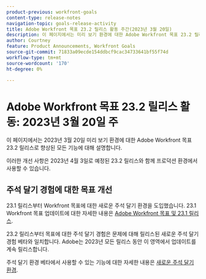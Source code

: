 ```yaml
---
product-previous: workfront-goals
content-type: release-notes
navigation-topic: goals-release-activity
title: Adobe Workfront 목표 23.2 릴리스 활동 주간(2023년 3월 20일)
description: 이 페이지에서는 미리 보기 환경에 대한 Adobe Workfront 목표 23.2 릴리스로 향상된 기능에 대해 설명합니다. 이러한 개선 사항은 2023년 3월 20일이 있는 주의 프로덕션 환경에서 사용할 수 있습니다.
author: Courtney
feature: Product Announcements, Workfront Goals
source-git-commit: 71833a09ecde154ddbcf9cac34733641bf55f74d
workflow-type: tm+mt
source-wordcount: '170'
ht-degree: 0%

---
```


# Adobe Workfront 목표 23.2 릴리스 활동: 2023년 3월 20일 주

이 페이지에서는 2023년 3월 20일 미리 보기 환경에 대한 Adobe Workfront 목표 23.2 릴리스로 향상된 모든 기능에 대해 설명합니다.

이러한 개선 사항은 2023년 4월 3일로 예정된 23.2 릴리스와 함께 프로덕션 환경에서 사용할 수 있습니다.

## 주석 달기 경험에 대한 목표 개선

23.1 릴리스부터 Workfront 목표에 대한 새로운 주석 달기 환경을 도입했습니다. 23.1 Workfront 목표 업데이트에 대한 자세한 내용은 [Adobe Workfront 목표 및 23.1 릴리스](/help/quicksilver/product-announcements/product-releases/goals-release-activity/goals-23-1-release/goals-23-1-release.md).

23.2 릴리스부터 목표에 대한 주석 달기 경험은 문제에 대해 릴리스된 새로운 주석 달기 경험 베타와 일치합니다. Adobe는 2023년 모든 릴리스 동안 이 영역에서 업데이트를 계속 릴리스합니다.

주석 달기 환경 베타에서 사용할 수 있는 기능에 대한 자세한 내용은 [새로운 주석 달기 환경](/help/quicksilver/workfront-basics/updating-work-items-and-viewing-updates/unified-commenting-experience.md).